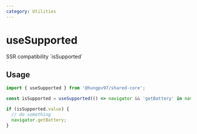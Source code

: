 ```yaml
---
category: Utilities
---
```


# useSupported

<FunctionInfo :frontmatter="$frontmatter" package="Share - Core" fn="useSupported" />
SSR compatibility `isSupported`

## Usage

```ts
import { useSupported } from '@hungpv97/shared-core';

const isSupported = useSupported(() => navigator && 'getBattery' in navigator);

if (isSupported.value) {
  // do something
  navigator.getBattery;
}
```
